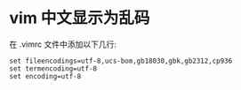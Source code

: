 # vim 中文显示为乱码

在 .vimrc 文件中添加以下几行:

```
set fileencodings=utf-8,ucs-bom,gb18030,gbk,gb2312,cp936
set termencoding=utf-8
set encoding=utf-8
```

